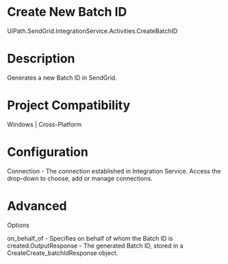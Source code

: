 ﻿# Create New Batch ID

UiPath.SendGrid.IntegrationService.Activities.CreateBatchID

# Description

Generates a new Batch ID in SendGrid.

# Project Compatibility

Windows | Cross-Platform

# Configuration

Connection - The connection established in Integration Service.
                        Access the drop-down to choose, add or manage connections.

# Advanced

Options

on_behalf_of - Specifies on behalf of whom the Batch ID is
                        created.OutputResponse - The generated Batch ID, stored in a
                            CreateCreate_batchIdResponse object.
